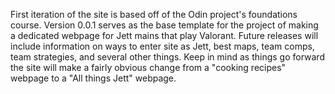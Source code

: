 First iteration of the site is based off of the Odin project's foundations course. Version 0.0.1 serves as the base template for the project of making a dedicated webpage for Jett mains that play Valorant. Future releases will include information on ways to enter site as Jett, best maps, team comps, team strategies, and several other things. Keep in mind as things go forward the site will make a fairly obvious change from a "cooking recipes" webpage to a "All things Jett" webpage. 
